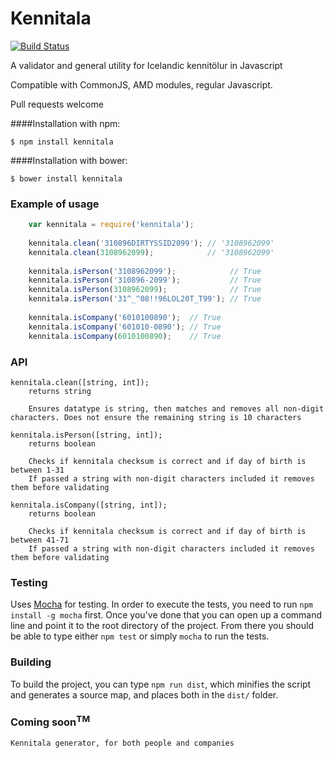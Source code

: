 # Kennitala
[![Build Status](https://travis-ci.org/HermannBjorgvin/Kennitala.svg?branch=master)](https://travis-ci.org/HermannBjorgvin/Kennitala)

A validator and general utility for Icelandic kennitölur in Javascript

Compatible with CommonJS, AMD modules, regular Javascript.

Pull requests welcome

####Installation with npm:

    $ npm install kennitala

####Installation with bower:

    $ bower install kennitala

### Example of usage
``` Javascript
    var kennitala = require('kennitala');
    
    kennitala.clean('310896DIRTYSSID2099'); // '3108962099'
    kennitala.clean(3108962099);            // '3108962099'
    
    kennitala.isPerson('3108962099');            // True
    kennitala.isPerson('310896-2099');           // True
    kennitala.isPerson(3108962099);              // True
    kennitala.isPerson('31^_^08!!96LOL20T_T99'); // True
    
    kennitala.isCompany('6010100890');  // True
    kennitala.isCompany('601010-0890'); // True
    kennitala.isCompany(6010100890);    // True
```

### API
    kennitala.clean([string, int]);
        returns string
    
        Ensures datatype is string, then matches and removes all non-digit characters. Does not ensure the remaining string is 10 characters
    
    kennitala.isPerson([string, int]);
        returns boolean
    
        Checks if kennitala checksum is correct and if day of birth is between 1-31
        If passed a string with non-digit characters included it removes them before validating
    
    kennitala.isCompany([string, int]);
        returns boolean
    
        Checks if kennitala checksum is correct and if day of birth is between 41-71
        If passed a string with non-digit characters included it removes them before validating

### Testing 

Uses [Mocha](https://mochajs.org/) for testing. In order to execute the tests, you need to run `npm install -g mocha` first. Once you've done that 
you can open up a command line and point it to the root directory of the project. From there you should be able to type either `npm test` or simply `mocha` to run the tests.

### Building 

To build the project, you can type `npm run dist`, which minifies the script and generates a source map, and places both in the `dist/` folder. 

### Coming soon<sup>TM</sup>
    
    Kennitala generator, for both people and companies

